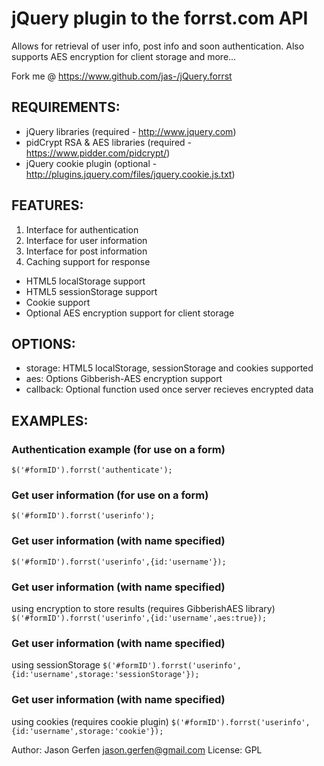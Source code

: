 # jQuery plugin to the forrst.com API

 Allows for retrieval of user info, post info and soon authentication. Also
 supports AES encryption for client storage and more...

 Fork me @ https://www.github.com/jas-/jQuery.forrst

## REQUIREMENTS:
 * jQuery libraries (required - http://www.jquery.com)
 * pidCrypt RSA & AES libraries (required - https://www.pidder.com/pidcrypt/)
 * jQuery cookie plugin (optional - http://plugins.jquery.com/files/jquery.cookie.js.txt)

## FEATURES:
 1. Interface for authentication
 2. Interface for user information
 3. Interface for post information
 4. Caching support for response
  * HTML5 localStorage support
  * HTML5 sessionStorage support
  * Cookie support
  * Optional AES encryption support for client storage

## OPTIONS:
 * storage:  HTML5 localStorage, sessionStorage and cookies supported
 * aes:      Options Gibberish-AES encryption support
 * callback: Optional function used once server recieves encrypted data

## EXAMPLES:
### Authentication example (for use on a form)
```$('#formID').forrst('authenticate');```

### Get user information (for use on a form)
```$('#formID').forrst('userinfo');```

### Get user information (with name specified)
```$('#formID').forrst('userinfo',{id:'username'});```

### Get user information (with name specified)
   using encryption to store results (requires GibberishAES library)
```$('#formID').forrst('userinfo',{id:'username',aes:true});```

### Get user information (with name specified)
   using sessionStorage
```$('#formID').forrst('userinfo',{id:'username',storage:'sessionStorage'});```

### Get user information (with name specified)
   using cookies (requires cookie plugin)
```$('#formID').forrst('userinfo',{id:'username',storage:'cookie'});```

 Author: Jason Gerfen <jason.gerfen@gmail.com>
 License: GPL
